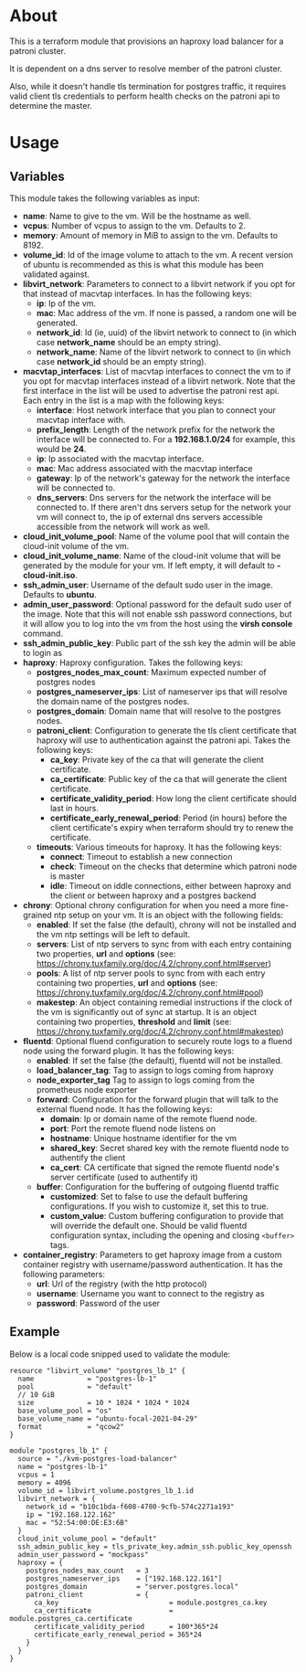 # About

This is a terraform module that provisions an haproxy load balancer for a patroni cluster.

It is dependent on a dns server to resolve member of the patroni cluster.

Also, while it doesn't handle tls termination for postgres traffic, it requires valid client tls credentials to perform health checks on the patroni api to determine the master.

# Usage

## Variables

This module takes the following variables as input:

- **name**: Name to give to the vm. Will be the hostname as well.
- **vcpus**: Number of vcpus to assign to the vm. Defaults to 2.
- **memory**: Amount of memory in MiB to assign to the vm. Defaults to 8192.
- **volume_id**: Id of the image volume to attach to the vm. A recent version of ubuntu is recommended as this is what this module has been validated against.
- **libvirt_network**: Parameters to connect to a libvirt network if you opt for that instead of macvtap interfaces. In has the following keys:
  - **ip**: Ip of the vm.
  - **mac**: Mac address of the vm. If none is passed, a random one will be generated.
  - **network_id**: Id (ie, uuid) of the libvirt network to connect to (in which case **network_name** should be an empty string).
  - **network_name**: Name of the libvirt network to connect to (in which case **network_id** should be an empty string).
- **macvtap_interfaces**: List of macvtap interfaces to connect the vm to if you opt for macvtap interfaces instead of a libvirt network. Note that the first interface in the list will be used to advertise the patroni rest api. Each entry in the list is a map with the following keys:
  - **interface**: Host network interface that you plan to connect your macvtap interface with.
  - **prefix_length**: Length of the network prefix for the network the interface will be connected to. For a **192.168.1.0/24** for example, this would be **24**.
  - **ip**: Ip associated with the macvtap interface. 
  - **mac**: Mac address associated with the macvtap interface
  - **gateway**: Ip of the network's gateway for the network the interface will be connected to.
  - **dns_servers**: Dns servers for the network the interface will be connected to. If there aren't dns servers setup for the network your vm will connect to, the ip of external dns servers accessible accessible from the network will work as well.
- **cloud_init_volume_pool**: Name of the volume pool that will contain the cloud-init volume of the vm.
- **cloud_init_volume_name**: Name of the cloud-init volume that will be generated by the module for your vm. If left empty, it will default to **<name>-cloud-init.iso**.
- **ssh_admin_user**: Username of the default sudo user in the image. Defaults to **ubuntu**.
- **admin_user_password**: Optional password for the default sudo user of the image. Note that this will not enable ssh password connections, but it will allow you to log into the vm from the host using the **virsh console** command.
- **ssh_admin_public_key**: Public part of the ssh key the admin will be able to login as
- **haproxy**: Haproxy configuration. Takes the following keys:
  - **postgres_nodes_max_count**: Maximum expected number of postgres nodes
  - **postgres_nameserver_ips**: List of nameserver ips that will resolve the domain name of the postgres nodes.
  - **postgres_domain**: Domain name that will resolve to the postgres nodes.
  - **patroni_client**: Configuration to generate the tls client certificate that haproxy will use to authentication against the patroni api. Takes the following keys:
    - **ca_key**: Private key of the ca that will generate the client certificate.
    - **ca_certificate**: Public key of the ca that will generate the client certificate.
    - **certificate_validity_period**: How long the client certificate should last in hours.
    - **certificate_early_renewal_period**: Period (in hours) before the client certificate's expiry when terraform should try to renew the certificate.
  - **timeouts**: Various timeouts for haproxy. It has the following keys:
    - **connect**: Timeout to establish a new connection
    - **check**: Timeout on the checks that determine which patroni node is master
    - **idle**: Timeout on iddle connections, either between haproxy and the client or between haproxy and a postgres backend
- **chrony**: Optional chrony configuration for when you need a more fine-grained ntp setup on your vm. It is an object with the following fields:
  - **enabled**: If set the false (the default), chrony will not be installed and the vm ntp settings will be left to default.
  - **servers**: List of ntp servers to sync from with each entry containing two properties, **url** and **options** (see: https://chrony.tuxfamily.org/doc/4.2/chrony.conf.html#server)
  - **pools**: A list of ntp server pools to sync from with each entry containing two properties, **url** and **options** (see: https://chrony.tuxfamily.org/doc/4.2/chrony.conf.html#pool)
  - **makestep**: An object containing remedial instructions if the clock of the vm is significantly out of sync at startup. It is an object containing two properties, **threshold** and **limit** (see: https://chrony.tuxfamily.org/doc/4.2/chrony.conf.html#makestep)
- **fluentd**: Optional fluend configuration to securely route logs to a fluend node using the forward plugin. It has the following keys:
  - **enabled**: If set the false (the default), fluentd will not be installed.
  - **load_balancer_tag**: Tag to assign to logs coming from haproxy
  - **node_exporter_tag** Tag to assign to logs coming from the prometheus node exporter
  - **forward**: Configuration for the forward plugin that will talk to the external fluend node. It has the following keys:
    - **domain**: Ip or domain name of the remote fluend node.
    - **port**: Port the remote fluend node listens on
    - **hostname**: Unique hostname identifier for the vm
    - **shared_key**: Secret shared key with the remote fluentd node to authentify the client
    - **ca_cert**: CA certificate that signed the remote fluentd node's server certificate (used to authentify it)
  - **buffer**: Configuration for the buffering of outgoing fluentd traffic
    - **customized**: Set to false to use the default buffering configurations. If you wish to customize it, set this to true.
    - **custom_value**: Custom buffering configuration to provide that will override the default one. Should be valid fluentd configuration syntax, including the opening and closing ```<buffer>``` tags.
- **container_registry**: Parameters to get haproxy image from a custom container registry with username/password authentication. It has the following parameters:
  - **url**: Url of the registry (with the http protocol)
  - **username**: Username you want to connect to the registry as
  - **password**: Password of the user

## Example

Below is a local code snipped used to validate the module:

```
resource "libvirt_volume" "postgres_lb_1" {
  name             = "postgres-lb-1"
  pool             = "default"
  // 10 GiB
  size             = 10 * 1024 * 1024 * 1024
  base_volume_pool = "os"
  base_volume_name = "ubuntu-focal-2021-04-29"
  format           = "qcow2"
}

module "postgres_lb_1" {
  source = "./kvm-postgres-load-balancer"
  name = "postgres-lb-1"
  vcpus = 1
  memory = 4096
  volume_id = libvirt_volume.postgres_lb_1.id
  libvirt_network = {
    network_id = "b10c1bda-f608-4780-9cfb-574c2271a193"
    ip = "192.168.122.162"
    mac = "52:54:00:DE:E3:6B"
  }
  cloud_init_volume_pool = "default"
  ssh_admin_public_key = tls_private_key.admin_ssh.public_key_openssh
  admin_user_password = "mockpass"
  haproxy = {
    postgres_nodes_max_count   = 3
    postgres_nameserver_ips    = ["192.168.122.161"]
    postgres_domain            = "server.postgres.local"
    patroni_client             = {
      ca_key                           = module.postgres_ca.key
      ca_certificate                   = module.postgres_ca.certificate
      certificate_validity_period      = 100*365*24
      certificate_early_renewal_period = 365*24
    }
  }
}
```
